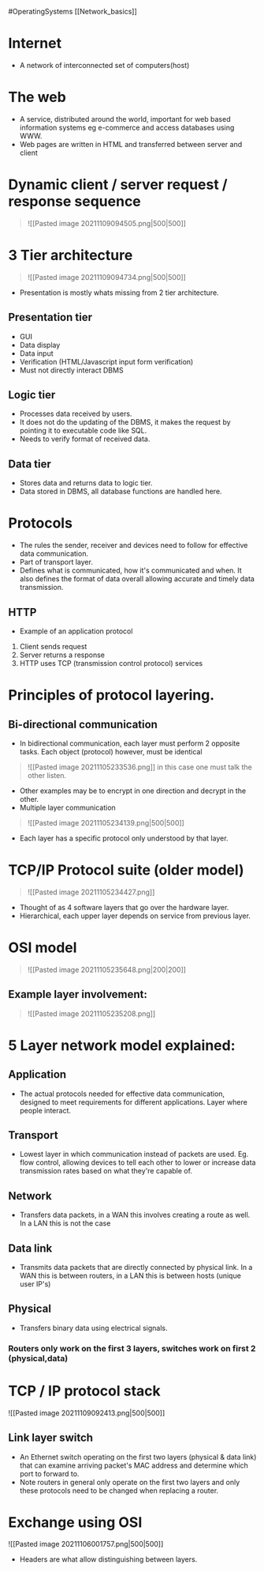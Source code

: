 #OperatingSystems [[Network_basics]]
# Internet
- A network of interconnected set of computers(host)

# The web
- A service, distributed around the world, important for web based information systems eg e-commerce and access databases using WWW.  
- Web pages are written in HTML and transferred between server and client
# Dynamic client / server request / response sequence

>![[Pasted image 20211109094505.png|500|500]]

# 3 Tier architecture

>![[Pasted image 20211109094734.png|500|500]]

- Presentation is mostly whats missing from 2 tier architecture.
## Presentation tier
- GUI
- Data display
- Data input
- Verification (HTML/Javascript input form verification)
- Must not directly interact DBMS
## Logic tier
- Processes data received by users.
- It does not do the updating of the DBMS, it makes the request by pointing it to executable code like SQL.
- Needs to verify format of received data.
## Data tier
- Stores data and returns data to logic tier.
- Data stored in DBMS, all database functions are handled here. 

# Protocols
- The rules the sender, receiver and devices need to follow for effective data communication.
- Part of transport layer.
- Defines what is communicated, how it's communicated and when. It also defines the format of data overall allowing accurate and timely data transmission.
## HTTP
- Example of an application protocol
1. Client sends request
2. Server returns a response
3. HTTP uses TCP (transmission control protocol) services 

# Principles of protocol layering.
## Bi-directional communication
- In bidirectional communication, each layer must perform 2 opposite tasks. Each object (protocol) however, must be identical 

>![[Pasted image 20211105233536.png]] 
in this case one must talk the other listen.

- Other examples may be to encrypt in one direction and decrypt in the other.
- Multiple layer communication

> ![[Pasted image 20211105234139.png|500|500]] 

- Each layer has a specific protocol only understood by that layer.

# TCP/IP Protocol suite (older model)

>![[Pasted image 20211105234427.png]]

- Thought of as 4 software layers that go over the hardware layer. 
- Hierarchical, each upper layer depends on service from previous layer. 

# OSI model

> ![[Pasted image 20211105235648.png|200|200]]

## Example layer involvement:

> ![[Pasted image 20211105235208.png]]

# 5 Layer network model explained:
## Application
- The actual protocols needed for effective data communication, designed to meet requirements for different applications. Layer where people interact.
## Transport
- Lowest layer in which communication instead of packets are used. Eg. flow control, allowing devices to tell each other to lower or increase data transmission rates based on what they're capable of.
## Network
- Transfers data packets, in a WAN this involves creating a route as well. In a LAN this is not the case
## Data link
- Transmits data packets that are directly connected by physical link. In a WAN this is between routers, in a LAN this is between hosts (unique user IP's)
## Physical
- Transfers binary data using electrical signals.

### Routers only work on the first 3 layers, switches work on first 2 (physical,data)

# TCP / IP protocol stack
![[Pasted image 20211109092413.png|500|500]]
## Link layer switch
- An Ethernet switch operating on the first two layers (physical & data link) that can examine arriving packet's MAC address and determine which port to forward to.
- Note routers in general only operate on the first two layers and only these protocols need to be changed when replacing a router. 
# Exchange using OSI
![[Pasted image 20211106001757.png|500|500]]
- Headers are what allow distinguishing between layers.
